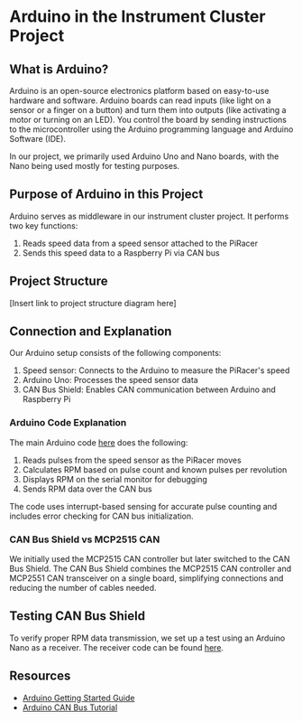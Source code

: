 # Arduino in the Instrument Cluster Project

## What is Arduino?

Arduino is an open-source electronics platform based on easy-to-use hardware and software. Arduino boards can read inputs (like light on a sensor or a finger on a button) and turn them into outputs (like activating a motor or turning on an LED). You control the board by sending instructions to the microcontroller using the Arduino programming language and Arduino Software (IDE).

In our project, we primarily used Arduino Uno and Nano boards, with the Nano being used mostly for testing purposes.

## Purpose of Arduino in this Project

Arduino serves as middleware in our instrument cluster project. It performs two key functions:

1. Reads speed data from a speed sensor attached to the PiRacer
2. Sends this speed data to a Raspberry Pi via CAN bus

## Project Structure

[Insert link to project structure diagram here]

## Connection and Explanation

Our Arduino setup consists of the following components:

1. Speed sensor: Connects to the Arduino to measure the PiRacer's speed
2. Arduino Uno: Processes the speed sensor data
3. CAN Bus Shield: Enables CAN communication between Arduino and Raspberry Pi

### Arduino Code Explanation

The main Arduino code [here](https://github.com/SEA-ME-ForcePush/Instrument-Cluster/blob/main/src/arduino/main_arduino_sender.ino) does the following:

1. Reads pulses from the speed sensor as the PiRacer moves
2. Calculates RPM based on pulse count and known pulses per revolution
3. Displays RPM on the serial monitor for debugging
4. Sends RPM data over the CAN bus

The code uses interrupt-based sensing for accurate pulse counting and includes error checking for CAN bus initialization.

### CAN Bus Shield vs MCP2515 CAN

We initially used the MCP2515 CAN controller but later switched to the CAN Bus Shield. The CAN Bus Shield combines the MCP2515 CAN controller and MCP2551 CAN transceiver on a single board, simplifying connections and reducing the number of cables needed.

## Testing CAN Bus Shield

To verify proper RPM data transmission, we set up a test using an Arduino Nano as a receiver. The receiver code can be found [here](https://github.com/SEA-ME-ForcePush/Instrument-Cluster/blob/main/src/arduino/arduino_reciever.ino).

## Resources

- [Arduino Getting Started Guide](https://docs.arduino.cc/learn/starting-guide/whats-arduino/)
- [Arduino CAN Bus Tutorial](https://www.youtube.com/watch?v=QYX_XOjjGOM)
